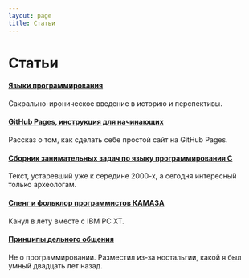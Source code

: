```yaml
---
layout: page
title: Статьи
---
```


# Статьи

<div class="notice">
  <h4><a href="program-languages/">Языки программирования</a></h4>
  <p>Сакрально-ироническое введение в историю и перспективы.</p>
</div>

<div class="notice">
  <h4><a href="github-pages/">GitHub Pages, инструкция для начинающих</a></h4>
  <p>Рассказ о том, как сделать себе простой сайт на GitHub Pages.</p>
</div>

<div class="notice">
  <h4><a href="c-book-of-problems/">Сборник занимательных задач по языку программирования C</a></h4>
  <p>Текст, устаревший уже к середине 2000-х, а сегодня интересный только археологам.</p>
</div>

<div class="notice">
  <h4><a href="slang/">Сленг и фольклор программистов КАМАЗА</a></h4>
  <p>Канул в лету вместе с IBM PC XT.</p>
</div>

<div class="notice">
  <h4><a href="efficient-communication-principles/">Принципы дельного общения</a></h4>
  <p>Не о программировании. Разместил из-за ностальгии, какой я был умный двадцать лет назад.</p>
</div>
